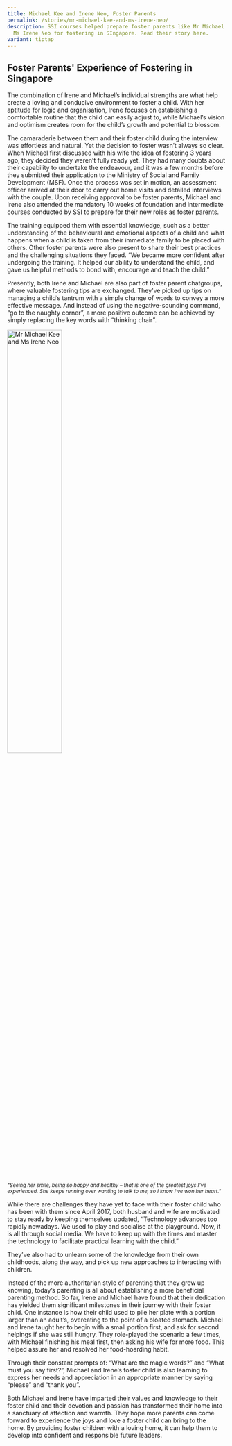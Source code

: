 ```yaml
---
title: Michael Kee and Irene Neo, Foster Parents
permalink: /stories/mr-michael-kee-and-ms-irene-neo/
description: SSI courses helped prepare foster parents like Mr Michael Kee and
  Ms Irene Neo for fostering in SIngapore. Read their story here.
variant: tiptap
---
```

<h2>Foster Parents' Experience of Fostering in Singapore</h2>
<p>The combination of Irene and Michael’s individual strengths are what help
create a loving and conducive environment to foster a child. With her aptitude
for logic and organisation, Irene focuses on establishing a comfortable
routine that the child can easily adjust to, while Michael’s vision and
optimism creates room for the child’s growth and potential to blossom.</p>
<p>The camaraderie between them and their foster child during the interview
was effortless and natural. Yet the decision to foster wasn’t always so
clear. When Michael first discussed with his wife the idea of fostering
3 years ago, they decided they weren’t fully ready yet. They had many doubts
about their capability to undertake the endeavour, and it was a few months
before they submitted their application to the Ministry of Social and Family
Development (MSF). Once the process was set in motion, an assessment officer
arrived at their door to carry out home visits and detailed interviews
with the couple. Upon receiving approval to be foster parents, Michael
and Irene also attended the mandatory 10 weeks of foundation and intermediate
courses conducted by SSI to prepare for their new roles as foster parents.</p>
<p>The training equipped them with essential knowledge, such as a better
understanding of the behavioural and emotional aspects of a child and what
happens when a child is taken from their immediate family to be placed
with others. Other foster parents were also present to share their best
practices and the challenging situations they faced. “We became more confident
after undergoing the training. It helped our ability to understand the
child, and gave us helpful methods to bond with, encourage and teach the
child.”</p>
<p>Presently, both Irene and Michael are also part of foster parent chatgroups,
where valuable fostering tips are exchanged. They’ve picked up tips on
managing a child’s tantrum with a simple change of words to convey a more
effective message. And instead of using the negative-sounding command,
“go to the naughty corner”, a more positive outcome can be achieved by
simply replacing the key words with “thinking chair”.</p>
<div class="isomer-image-wrapper">
<img style="width: 50%;" height="auto" width="100%" alt="Mr Michael Kee and Ms Irene Neo" src="/images/stories/pages/mr-michael-kee-and-ms-irene-neo.jpg">
</div>
<p><em><sup>"Seeing her smile, being so happy and healthy – that is one of the greatest joys I’ve experienced. She keeps running over wanting to talk to me, so I know I’ve won her heart."</sup></em>
</p>
<p></p>
<p>While there are challenges they have yet to face with their foster child
who has been with them since April 2017, both husband and wife are motivated
to stay ready by keeping themselves updated, “Technology advances too rapidly
nowadays. We used to play and socialise at the playground. Now, it is all
through social media. We have to keep up with the times and master the
technology to facilitate practical learning with the child.”</p>
<p>They’ve also had to unlearn some of the knowledge from their own childhoods,
along the way, and pick up new approaches to interacting with children.</p>
<p>Instead of the more authoritarian style of parenting that they grew up
knowing, today’s parenting is all about establishing a more beneficial
parenting method. So far, Irene and Michael have found that their dedication
has yielded them significant milestones in their journey with their foster
child. One instance is how their child used to pile her plate with a portion
larger than an adult’s, overeating to the point of a bloated stomach. Michael
and Irene taught her to begin with a small portion first, and ask for second
helpings if she was still hungry. They role-played the scenario a few times,
with Michael finishing his meal first, then asking his wife for more food.
This helped assure her and resolved her food-hoarding habit.</p>
<p>Through their constant prompts of: “What are the magic words?” and “What
must you say first?”, Michael and Irene’s foster child is also learning
to express her needs and appreciation in an appropriate manner by saying
“please” and “thank you”.</p>
<p>Both Michael and Irene have imparted their values and knowledge to their
foster child and their devotion and passion has transformed their home
into a sanctuary of affection and warmth. They hope more parents can come
forward to experience the joys and love a foster child can bring to the
home. By providing foster children with a loving home, it can help them
to develop into confident and responsible future leaders.</p>